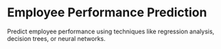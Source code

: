 # Employee Performance Prediction
Predict employee performance using techniques like regression analysis, decision trees, or neural networks.
